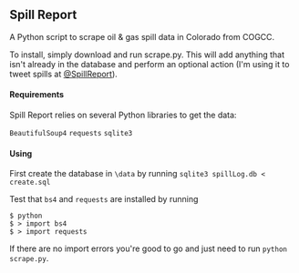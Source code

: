 ## Spill Report

A Python script to scrape oil & gas spill data in Colorado from COGCC.

To install, simply download and run scrape.py.  This will add anything that isn't already in the database and perform an optional action (I'm using it to tweet spills at [@SpillReport](https://twitter.com/spillreport)).

#### Requirements

Spill Report relies on several Python libraries to get the data:

`BeautifulSoup4`
`requests`
`sqlite3`

#### Using

First create the database in `\data` by running `sqlite3 spillLog.db < create.sql`

Test that `bs4` and `requests` are installed by running

```
$ python
$ > import bs4
$ > import requests
```

If there are no import errors you're good to go and just need to run `python scrape.py`.